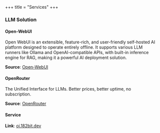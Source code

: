 +++
title = "Services"
+++
### LLM Solution
#### Open-WebUI
Open WebUI is an extensible, feature-rich, and user-friendly self-hosted AI platform designed to operate entirely offline. It supports various LLM runners like Ollama and OpenAI-compatible APIs, with built-in inference engine for RAG, making it a powerful AI deployment solution.

**Source**: [Open-WebUI](https://docs.openwebui.com/)

#### OpenRouter
The Unified Interface for LLMs. Better prices, better uptime, no subscription.

**Source**: [OpenRouter](https://openrouter.ai/)

#### Service 
**Link**: [oi.182bit.dev](https://oi.182bit.dev)

